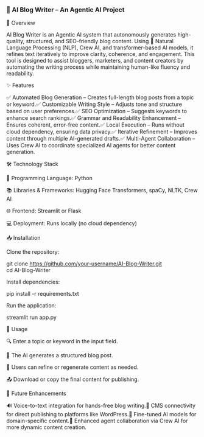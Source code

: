 ### 🚀 AI Blog Writer – An Agentic AI Project

📌 Overview

AI Blog Writer is an Agentic AI system that autonomously generates high-quality, structured, and SEO-friendly blog content. Using 🧠 Natural Language Processing (NLP), Crew AI, and transformer-based AI models, it refines text iteratively to improve clarity, coherence, and engagement. This tool is designed to assist bloggers, marketers, and content creators by automating the writing process while maintaining human-like fluency and readability.

✨ Features

✅ Automated Blog Generation – Creates full-length blog posts from a topic or keyword.✅ Customizable Writing Style – Adjusts tone and structure based on user preferences.✅ SEO Optimization – Suggests keywords to enhance search rankings.✅ Grammar and Readability Enhancement – Ensures coherent, error-free content.✅ Local Execution – Runs without cloud dependency, ensuring data privacy.✅ Iterative Refinement – Improves content through multiple AI-generated drafts.✅ Multi-Agent Collaboration – Uses Crew AI to coordinate specialized AI agents for better content generation.

🛠️ Technology Stack

📝 Programming Language: Python

📚 Libraries & Frameworks: Hugging Face Transformers, spaCy, NLTK, Crew AI

🌐 Frontend: Streamlit or Flask

💻 Deployment: Runs locally (no cloud dependency)

📥 Installation

Clone the repository:

git clone https://github.com/your-username/AI-Blog-Writer.git  
cd AI-Blog-Writer  

Install dependencies:

pip install -r requirements.txt  

Run the application:

streamlit run app.py  

🎯 Usage

🔍 Enter a topic or keyword in the input field.

📝 The AI generates a structured blog post.

🔄 Users can refine or regenerate content as needed.

📤 Download or copy the final content for publishing.

🚀 Future Enhancements

🔊 Voice-to-text integration for hands-free blog writing.📡 CMS connectivity for direct publishing to platforms like WordPress.🤖 Fine-tuned AI models for domain-specific content.🧩 Enhanced agent collaboration via Crew AI for more dynamic content creation.

